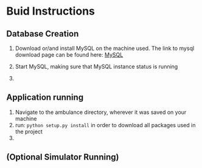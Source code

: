 # Buid Instructions

## Database Creation
1. Download or/and install MySQL on the machine used.
   The link to mysql download page can be found here:
   [MySQL](https://dev.mysql.com/downloads/mysql/)
   
2. Start MySQL, making sure that MySQL instance status is running

3. 

## Application running
1. Navigate to the ambulance directory, wherever it was saved on your machine
2. run: `python setup.py install` in order to download all packages used in the project
3. 

## (Optional Simulator Running)
